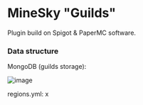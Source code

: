 # MineSky "Guilds"
Plugin build on Spigot & PaperMC software.

### Data structure

MongoDB (guilds storage):

![image](https://github.com/user-attachments/assets/1c84acd0-8f25-4bd6-b0dd-2ebc6fbc896f)

regions.yml:
x
